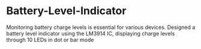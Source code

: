 # Battery-Level-Indicator
Monitoring battery charge levels is essential for various devices. Designed a battery level indicator using the LM3914 IC, displaying charge levels through 10 LEDs in dot or bar mode
